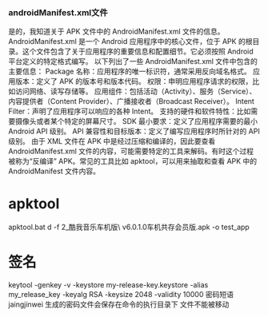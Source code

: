 ### androidManifest.xml文件
是的，我知道关于 APK 文件中的 AndroidManifest.xml 文件的信息。
AndroidManifest.xml 是一个 Android 应用程序中的核心文件，位于 APK 的根目录。这个文件包含了关于应用程序的重要信息和配置细节。它必须按照 Android 平台定义的特定格式编写。
以下列出了一些 AndroidManifest.xml 文件中包含的主要信息：
Package 名称：应用程序的唯一标识符，通常采用反向域名格式。
应用版本：定义了 APK 的版本号和版本代码。
权限：申明应用程序请求的权限，比如访问网络、读写存储等。
应用组件：包括活动（Activity）、服务（Service）、内容提供者（Content Provider）、广播接收者（Broadcast Receiver）。
Intent Filter：声明了应用程序可以响应的各种 Intent。
支持的硬件和软件特性：比如需要摄像头或者某个特定的屏幕尺寸。
SDK 最小要求：定义了应用程序需要的最小 Android API 级别。
API 兼容性和目标版本：定义了编写应用程序时所针对的 API 级别。
由于 XML 文件在 APK 中是经过压缩和编译的，因此要查看 AndroidManifest.xml 文件的内容，可能需要特定的工具来解码。有时这个过程被称为“反编译” APK。常见的工具比如 apktool，可以用来抽取和查看 APK 中的 AndroidManifest 文件内容。

# apktool
apktool.bat d -f 2_酷我音乐车机版\ v6.0.1.0车机共存会员版.apk -o test_app

# 签名
 keytool -genkey -v -keystore my-release-key.keystore -alias my_release_key -keyalg RSA -keysize 2048 -validity 10000
 密码短语 jaingjinwei
 生成的密码文件会保存在命令的执行目录下
 文件不能被移动

